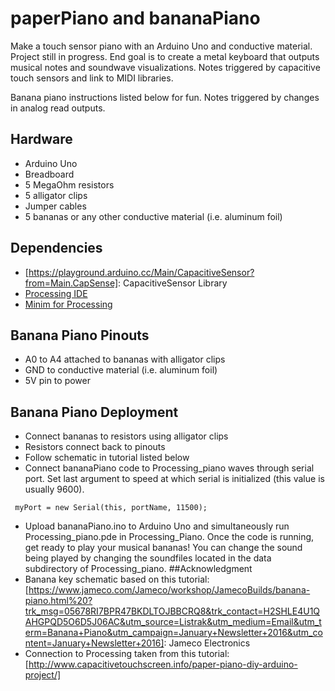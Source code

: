 # paperPiano and bananaPiano
Make a touch sensor piano with an Arduino Uno and conductive material. Project still in progress. End goal is to create a metal keyboard that outputs musical notes and soundwave visualizations. Notes triggered by capacitive touch sensors and link to MIDI libraries. 

Banana piano instructions listed below for fun. Notes triggered by changes in analog read outputs.

## Hardware
* Arduino Uno
* Breadboard
* 5 MegaOhm resistors
* 5 alligator clips
* Jumper cables
* 5 bananas or any other conductive material (i.e. aluminum foil)
## Dependencies
* [https://playground.arduino.cc/Main/CapacitiveSensor?from=Main.CapSense]: CapacitiveSensor Library
* [Processing IDE](https://processing.org/reference/libraries/)
* [Minim for Processing](http://code.compartmental.net/tools/minim/)
## Banana Piano Pinouts
* A0 to A4 attached to bananas with alligator clips
* GND to conductive material (i.e. aluminum foil)
* 5V pin to power
## Banana Piano Deployment
* Connect bananas to resistors using alligator clips
* Resistors connect back to pinouts
* Follow schematic in tutorial listed below
* Connect bananaPiano code to Processing_piano waves through serial port. Set last argument to speed at which serial is initialized (this value is usually 9600).
```
 myPort = new Serial(this, portName, 11500);
```
* Upload bananaPiano.ino to Arduino Uno and simultaneously run Processing_piano.pde in Processing_Piano. Once the code is running, get ready to play your musical bananas! You can change the sound being played by changing the soundfiles located in the data subdirectory of Processing_piano.
##Acknowledgment
* Banana key schematic based on this tutorial: [https://www.jameco.com/Jameco/workshop/JamecoBuilds/banana-piano.html%20?trk_msg=05678RI7BPR47BKDLTOJBBCRQ8&trk_contact=H2SHLE4U1QAHGPQD5O6D5J06AC&utm_source=Listrak&utm_medium=Email&utm_term=Banana+Piano&utm_campaign=January+Newsletter+2016&utm_content=January+Newsletter+2016]: Jameco Electronics
* Connection to Processing taken from this tutorial: [http://www.capacitivetouchscreen.info/paper-piano-diy-arduino-project/]
